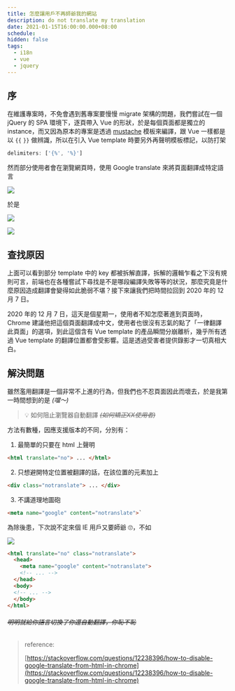 ```yaml
---
title: 怎麼讓用戶不再師爺我的網站
description: do not translate my translation
date: 2021-01-15T16:00:00.000+08:00
schedule:
hidden: false
tags:
  - i18n
  - vue
  - jquery
---
```



## 序

在維護專案時，不免會遇到舊專案要慢慢 migrate 架構的問題，我們嘗試在一個 jQuery 的 SPA 環境下，逐頁帶入 Vue 的形狀，於是每個頁面都是獨立的 instance，而又因為原本的專案是透過 [mustache](https://github.com/janl/mustache.js/) 模板來編譯，跟 Vue 一樣都是以 `{{` `}}` 做辨識，所以在引入 Vue template 時要另外再聲明模板標記，以防打架
```jsx
delimiters: ['{%', '%}']
```

然而部分使用者會在瀏覽網頁時，使用 Google translate 來將頁面翻譯成特定語言

![](https://www.notion.so/image/https%3A%2F%2Fs3-us-west-2.amazonaws.com%2Fsecure.notion-static.com%2F204db8fd-cb5f-4315-ab5f-145ea9691f6c%2FUntitled.png?id=c95a56ca-d5b9-4c5f-a5db-f6852931ed6c&table=block&spaceId=97e46578-ab72-4131-b5e5-cf4f9a6129f1&width=550&userId=dc5218bd-bd61-4da3-8a7d-f9791b956c76&cache=v2)

於是

![](https://www.notion.so/image/https%3A%2F%2Fs3-us-west-2.amazonaws.com%2Fsecure.notion-static.com%2F6163057e-1910-488e-ad8b-7276cebe2f4a%2FUntitled.png?id=c9966dc2-eade-4af2-bc9b-fb93853dd4ed&table=block&spaceId=97e46578-ab72-4131-b5e5-cf4f9a6129f1&width=1690&userId=dc5218bd-bd61-4da3-8a7d-f9791b956c76&cache=v2)

![](https://img.jinghooo.com/upload/20200421/553295fb06a24f80b20dc4d4dce4c80d.jpg)


## 查找原因

上面可以看到部分 template 中的 key 都被拆解直譯，拆解的邏輯乍看之下沒有規則可言，前端也在各種嘗試下尋找是不是哪段編譯失敗等等的狀況，那麼究竟是什麼原因造成翻譯會變得如此脆弱不堪？接下來讓我們把時間拉回到 2020 年的 12 月 7 日。

2020 年的 12 月 7 日，這天是個星期一，使用者不知怎麼著進到頁面時，Chrome 建議他把這個頁面翻譯成中文，使用者也很沒有志氣的點了「一律翻譯此頁面」的選項，到此這個含有 Vue template 的產品瞬間分崩離析，幾乎所有透過 Vue template 的翻譯位置都會受影響。這是透過受害者提供錄影才一切真相大白。


## 解決問題

雖然濫用翻譯是一個非常不上進的行為，但我們也不忍頁面因此而壞去，於是我第一時間想到的是 *(噹～)*

> 💡 如何阻止瀏覽器自動翻譯 *~~(如何矯正XX使用者)~~*

方法有數種，因應支援版本的不同，分別有：

1. 最簡單的只要在 html 上聲明
```html
<html translate="no"> ... </html>
```
2. 只想避開特定位置被翻譯的話，在該位置的元素加上
```html
<div class="notranslate"> ... </div>
```
3. 不講道理地圖砲
```html
<meta name="google" content="notranslate">`
```

為除後患，下次說不定來個 IE 用戶又要師爺 🙄，不如

![](https://www.notion.so/image/https%3A%2F%2Fs3-us-west-2.amazonaws.com%2Fsecure.notion-static.com%2F6d09fcd0-869f-4a37-af62-997651a4b2a6%2FUntitled.png?id=c6714083-e681-48cf-947d-eab425e50fe6&table=block&spaceId=97e46578-ab72-4131-b5e5-cf4f9a6129f1&width=700&userId=dc5218bd-bd61-4da3-8a7d-f9791b956c76&cache=v2)

```html
<html translate="no" class="notranslate">
  <head>
    <meta name="google" content="notranslate">
    <!-- ... -->
  </head>
  <body>
  <!-- ... -->
  </body>
</html>
```

###### *~~明明就給你語言切換了你還自動翻譯，你恥不恥~~*

> reference:<br>
>
> [https://stackoverflow.com/questions/12238396/how-to-disable-google-translate-from-html-in-chrome](https://stackoverflow.com/questions/12238396/how-to-disable-google-translate-from-html-in-chrome)